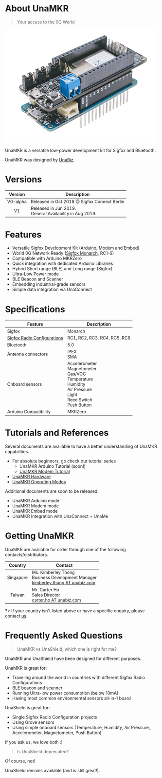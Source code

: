# About UnaMKR
> Your access to the 0G World

![](img/unamkr-mkrzero.png ":size=300")

UnaMKR is a versatile low-power development kit for Sigfox and Bluetooth.

UnaMKR was designed by [UnaBiz](https://www.unabiz.com).


# Versions

|Version   | Description                                                  |
|:--------:|--------------------------------------------------------------|
| V0-alpha | Released in Oct 2018 @ Sigfox Connect Berlin                 |
| V1       | Released in Jun 2019.<br/>General Availability in Aug 2019.  |


# Features

* Versatile Sigfox Development Kit (Arduino, Modem and Embed)
* World 0G Network Ready ([Sigfox Monarch](https://build.sigfox.com/monarch), RC1-6)
* Compatible with Arduino MKRZero
* Quick integration with dedicated Arduino Libraries
* Hybrid Short range (BLE) and Long range (Sigfox)
* Ultra-Low Power mode
* BLE Beacon and Scanner
* Embedding industrial-grade sensors
* Simple data integration via UnaConnect


# Specifications

| Feature               | Description |
|-----------------------|---------|
| Sigfox                | Monarch |
| [Sigfox Radio Configurations](https://build.sigfox.com/sigfox-radio-configurations-rc) | RC1, RC2, RC3, RC4, RC5, RC6 |
| Bluetooth             | 5.0 |
| Antenna connectors    | IPEX<br/>SMA |
| Onboard sensors       | Accelerometer<br/> Magnetometer<br/>Gas/VOC<br/>Temperature<br/>Humidity<br/>Air Pressure<br/>Light<br/>Reed Switch<br/>Push Button |
| Arduino Compatibility | MKRZero |


# Tutorials and References

Several documents are available to have a better understanding of UnaMKR capabilities.

* For absolute beginners, go check our tutorial series
  * UnaMKR Arduino Tutorial (soon!)
  * [UnaMKR Modem Tutorial](01-Tutorial-Modem)
* [UnaMKR Hardware](10-Hardware)
* [UnaMKR Operating Modes](20-Modes)

Additional documents are soon to be released:
* UnaMKR Arduino mode
* UnaMKR Modem mode
* UnaMKR Embed mode
* UnaMKR Integration with UnaConnect + UnaMe


# Getting UnaMKR

UnaMKR are available for order through one of the following contacts/distributors.

| Country   | Contact |
|:---------:|---------|
| Singapore | Ms. Kimberley Thong<br/>Business Development Manager<br/>[kimberley.thong AT unabiz.com](mailto:kimberley.thong@unabiz.com) |
| Taiwan    | Mr. Carter Ho<br/>Sales Director<br/>[carter.ho AT unabiz.com](mailto:carter.ho@unabiz.com) |

?> If your country isn't listed above or have a specific enquiry, please contact [us](https://www.unabiz.com/contact).


# Frequently Asked Questions


> UnaMKR vs UnaShield, which one is right for me?

UnaMKR and UnaShield have been designed for different purposes.

UnaMKR is great for:
* Traveling around the world in countries with different Sigfox Radio Configurations
* BLE beacon and scanner
* Running Ultra-low power consumption (below 10mA)
* Having most common environmental sensors all-in-1 board

UnaShield is great for:
* Single Sigfox Radio Configuration projects
* Using Grove sensors
* Using simple onboard sensors (Temperature, Humidity, Air Pressure, Accelerometer, Magnetometer, Push Button)

If you ask us, we love both :)


> Is UnaShield deprecated?

Of course, not!

UnaShield remains available (and is still great!).
